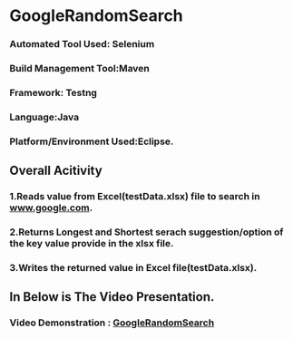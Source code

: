 # GoogleRandomSearch


### Automated Tool Used: Selenium
### Build Management Tool:Maven
### Framework: Testng
### Language:Java
### Platform/Environment Used:Eclipse.

## Overall Acitivity

### 1.Reads value from Excel(testData.xlsx) file  to search in www.google.com.
### 2.Returns Longest and Shortest serach suggestion/option  of the key value provide in the xlsx file.
### 3.Writes the returned value in Excel file(testData.xlsx).

## In Below is The Video Presentation.

### Video Demonstration :  [GoogleRandomSearch](https://drive.google.com/file/d/18-7oN5kRbZOE2bvJUjohvfqvmmieUOmP/view?usp=sharing)
